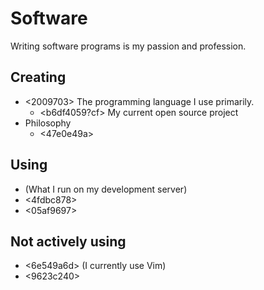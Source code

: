 # Software 

Writing software programs is my passion and profession.

## Creating

* <2009703> The programming language I use primarily. 
  * <b6df4059?cf> My current open source project
* Philosophy
  * <47e0e49a>

## Using

* <c7170724> (What I run on my development server)
* <4fdbc878>
* <05af9697>

## Not actively using

* <6e549a6d> (I currently use Vim)
* <9623c240>
